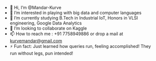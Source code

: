 - 👋 Hi, I’m @Mandar-Kurve
- 👀 I’m interested in playing with big data and computer languages
- 🌱 I’m currently studying B.Tech in Industrial IoT, Honors in VLSI engineering, Google Data Analytics
- 💞️ I’m looking to collaborate on Kaggle
- 📫 How to reach me : +91 7758949886 or drop a mail at kurvemandar@gmail.com
- ⚡ Fun fact: Just learned how queries run, feeling accomplished! They run without legs, pun intended!

<!---
Mandar-Kurve/Mandar-Kurve is a ✨ special ✨ repository because its `README.md` (this file) appears on your GitHub profile.
You can click the Preview link to take a look at your changes.
--->
